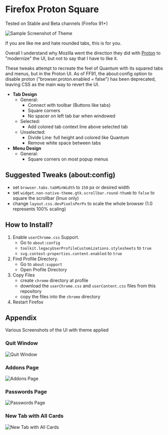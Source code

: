 # Firefox Proton Square

Tested on Stable and Beta channels (Firefox 91+)


![Sample Screenshot of Theme](https://raw.githubusercontent.com/leadweedy/Firefox-Proton-Square/main/images/ff_protonbutquantum.png "Sample Screenshot")

  If you are like me and hate rounded tabs, this is for you.

  Overall I understand why Mozilla went the direction they did with [Proton](https://wiki.mozilla.org/Firefox/Proton) to "modernize" the UI, but not to say that I have to like it.
  
  These tweaks attempt to recreate the feel of Quantum with its squared tabs and menus, but in the Proton UI. As of FF91, the about:config option to disable proton ("browser.proton.enabled = false") has been deprecated, leaving CSS as the main way to revert the UI.

  - **Tab Design**
    - General:
      - Connect with toolbar (Buttons like tabs)
      - Square corners
      - No spacer on left tab bar when windowed
    - Selected:
      - Add colored tab context line above selected tab
    - Unselected:
      - Divide Line: full height and colored like Quantum
      - Remove white space between tabs
  - **Menu Design**
    - General:
      - Square corners on most popup menus

      
## Suggested Tweaks (about:config)
  - set `browser.tabs.tabMinWidth` to `150` px or desired width
  - set `widget.non-native-theme.gtk.scrollbar.round-thumb` to `false` to square the scrollbar (linux only)
  - change `layout.css.devPixelsPerPx` to scale the whole browser (1.0 represents 100% scaling)

  
## How to Install?

  1. Enable `userChrome.css` Support.
     - Go to `about:config`
     - `toolkit.legacyUserProfileCustomizations.stylesheets` to `true`
     - `svg.context-properties.content.enabled` to `true`
  2. Find Profile Directory.
     - Go to `about:support`
     - Open Profile Directory
  3. Copy Files
     - create `chrome` directory at profile
     - download the `userChrome.css` and `userContent.css` files from this repository
     - copy the files into the `chrome` directory
  4. Restart Firefox
 



## Appendix

Various Screenshots of the UI with theme applied

### Quit Window
![Quit Window](https://raw.githubusercontent.com/leadweedy/Firefox-Proton-Square/main/images/quit.png "Quit Window")

### Addons Page
![Addons Page](https://raw.githubusercontent.com/leadweedy/Firefox-Proton-Square/main/images/addons.png "Addons Page")

### Passwords Page
![Passwords Page](https://raw.githubusercontent.com/leadweedy/Firefox-Proton-Square/main/images/logins.png "Passwords Page")

### New Tab with All Cards
![New Tab with All Cards](https://raw.githubusercontent.com/leadweedy/Firefox-Proton-Square/main/images/newtab_cards.png "New Tab with All Cards")


